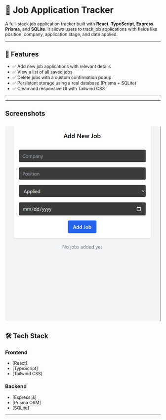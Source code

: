 # 🎯 Job Application Tracker

A full-stack job application tracker built with **React**, **TypeScript**, **Express**, **Prisma**, and **SQLite**. It allows users to track job applications with fields like position, company, application stage, and date applied.

---

## 🚀 Features

- ✅ Add new job applications with relevant details
- ✅ View a list of all saved jobs
- ✅ Delete jobs with a custom confirmation popup
- ✅ Persistent storage using a real database (Prisma + SQLite)
- ✅ Clean and responsive UI with Tailwind CSS

---
---
## Screenshots
![alt text](image.png)
---
## 🛠️ Tech Stack

### Frontend
- [React]
- [TypeScript]
- [Tailwind CSS]

### Backend
- [Express.js]
- [Prisma ORM]
- [SQLite]

---



